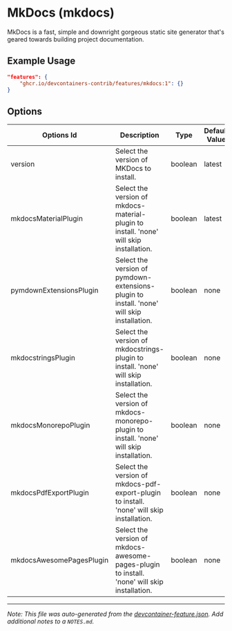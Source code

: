 
# MkDocs (mkdocs)

MkDocs is a fast, simple and downright gorgeous static site generator that's geared towards building project documentation.

## Example Usage

```json
"features": {
    "ghcr.io/devcontainers-contrib/features/mkdocs:1": {}
}
```

## Options

| Options Id | Description | Type | Default Value |
|-----|-----|-----|-----|
| version | Select the version of MKDocs to install. | boolean | latest |
| mkdocsMaterialPlugin | Select the version of mkdocs-material-plugin to install. 'none' will skip installation. | boolean | latest |
| pymdownExtensionsPlugin | Select the version of pymdown-extensions-plugin to install. 'none' will skip installation. | boolean | none |
| mkdocstringsPlugin | Select the version of mkdocstrings-plugin to install. 'none' will skip installation. | boolean | none |
| mkdocsMonorepoPlugin | Select the version of mkdocs-monorepo-plugin to install. 'none' will skip installation. | boolean | none |
| mkdocsPdfExportPlugin | Select the version of mkdocs-pdf-export-plugin to install. 'none' will skip installation. | boolean | none |
| mkdocsAwesomePagesPlugin | Select the version of mkdocs-awesome-pages-plugin to install. 'none' will skip installation. | boolean | none |



---

_Note: This file was auto-generated from the [devcontainer-feature.json](https://github.com/devcontainers-contrib/features/blob/main/src/mkdocs/devcontainer-feature.json).  Add additional notes to a `NOTES.md`._
